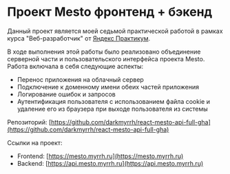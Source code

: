 # Проект Mesto фронтенд + бэкенд

Данный проект является моей седьмой практической работой в рамках курса "Веб-разработчик" от [Яндекс Практикум](https://practicum.yandex.ru/). 

В ходе выполнения этой работы было реализовано объединение серверной части и пользовательского интерфейса проекта Mesto. Работа включала в себя следующие аспекты:
* Перенос приложения на облачный сервер
* Подключение к доменному имени обеих частей приложения
* Логирование ошибок и запросов
* Аутентификация пользователя с использованием файла cookie и удаление его из браузера при выходе пользователя из системы

Репозиторий: [https://github.com/darkmyrrh/react-mesto-api-full-gha](https://github.com/darkmyrrh/react-mesto-api-full-gha)

Ссылки на проект:

- Frontend: [https://mesto.myrrh.ru](https://mesto.myrrh.ru)
- Backend: [https://api.mesto.myrrh.ru](https://api.mesto.myrrh.ru)
